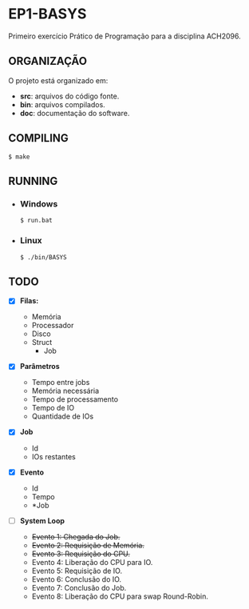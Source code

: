 # EP1-BASYS
Primeiro exercício Prático de Programação para a disciplina ACH2096.

## ORGANIZAÇÃO
O projeto está organizado em:
- **src**: arquivos do código fonte.
- **bin**: arquivos compilados.
- **doc**: documentação do software.

## COMPILING
```
$ make
```

## RUNNING
* ### Windows
	```
	$ run.bat
	```

* ### Linux
	```
	$ ./bin/BASYS
	```

## TODO
- [x] **Filas:**
	* Memória
	* Processador
	* Disco
	* Struct
		* Job
		
- [x] **Parâmetros**
	* Tempo entre jobs
	* Memória necessária
	* Tempo de processamento
	* Tempo de IO
	* Quantidade de IOs

- [x] **Job**
	* Id
	* IOs restantes

- [x] **Evento**
	* Id
	* Tempo
	* *Job	

- [ ] **System Loop**
	* ~~Evento 1: Chegada do Job.~~
	* ~~Evento 2: Requisição de Memória.~~
	* ~~Evento 3: Requisição do CPU.~~
	* Evento 4: Liberação do CPU para IO.
	* Evento 5: Requisição de IO.
	* Evento 6: Conclusão do IO.
	* Evento 7: Conclusão do Job.
	* Evento 8: Liberação do CPU para swap Round-Robin.
